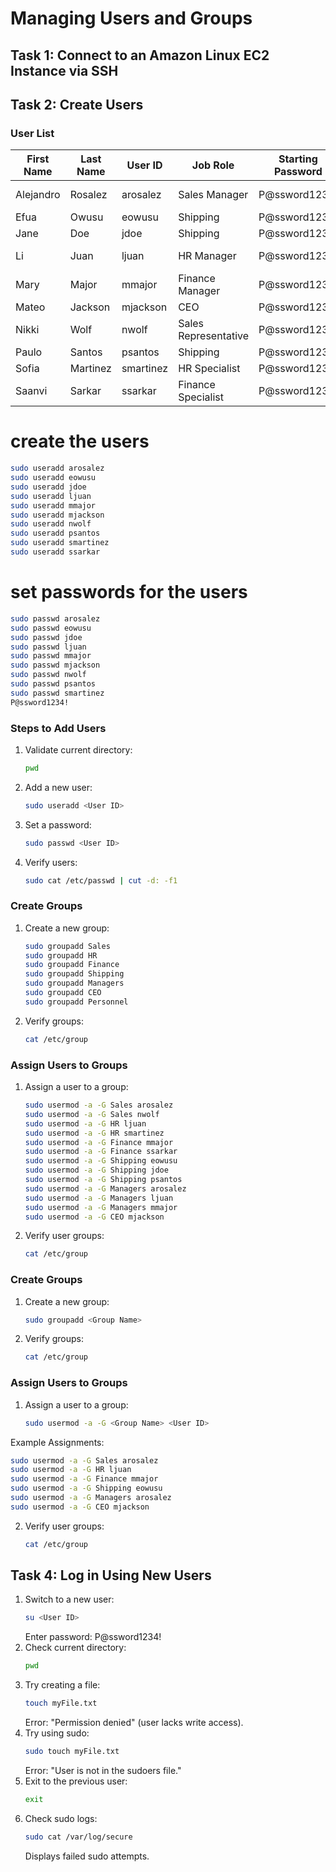 # Managing Users and Groups

## Task 1: Connect to an Amazon Linux EC2 Instance via SSH


## Task 2: Create Users
### User List
| First Name | Last Name | User ID | Job Role | Starting Password | Group |
|------------|-----------|---------|----------|-------------------|-------|
| Alejandro  | Rosalez   | arosalez| Sales Manager | P@ssword1234!    | Sales, Managers |
| Efua       | Owusu     | eowusu  | Shipping    | P@ssword1234!    | Shipping |
| Jane       | Doe       | jdoe    | Shipping    | P@ssword1234!    | Shipping |
| Li         | Juan      | ljuan   | HR Manager  | P@ssword1234!    | HR, Managers |
| Mary       | Major     | mmajor  | Finance Manager | P@ssword1234! | Finance, Managers |
| Mateo      | Jackson   | mjackson| CEO         | P@ssword1234!    | CEO |
| Nikki      | Wolf      | nwolf   | Sales Representative | P@ssword1234! | Sales |
| Paulo      | Santos    | psantos | Shipping    | P@ssword1234!    | Shipping |
| Sofia      | Martinez  | smartinez| HR Specialist | P@ssword1234!  | HR |
| Saanvi     | Sarkar    | ssarkar | Finance Specialist | P@ssword1234! | Finance |

# create the users 
```bash
sudo useradd arosalez 
sudo useradd eowusu
sudo useradd jdoe
sudo useradd ljuan
sudo useradd mmajor
sudo useradd mjackson
sudo useradd nwolf
sudo useradd psantos
sudo useradd smartinez
sudo useradd ssarkar
```
# set passwords for the users
```bash
sudo passwd arosalez
sudo passwd eowusu
sudo passwd jdoe
sudo passwd ljuan
sudo passwd mmajor
sudo passwd mjackson
sudo passwd nwolf
sudo passwd psantos
sudo passwd smartinez
P@ssword1234!
```
### Steps to Add Users
1. Validate current directory:
   ```sh
   pwd
   ```
2. Add a new user:
   ```sh
   sudo useradd <User ID>
   ```
3. Set a password:
   ```sh
   sudo passwd <User ID>
   ```
4. Verify users:
   ```sh
   sudo cat /etc/passwd | cut -d: -f1
   ```
### Create Groups
1. Create a new group:
   ```sh
   sudo groupadd Sales
   sudo groupadd HR
   sudo groupadd Finance
   sudo groupadd Shipping
   sudo groupadd Managers
   sudo groupadd CEO
   sudo groupadd Personnel
   ```
2. Verify groups:
   ```sh
   cat /etc/group
   ```

### Assign Users to Groups
1. Assign a user to a group:
   ```sh
   sudo usermod -a -G Sales arosalez
   sudo usermod -a -G Sales nwolf
   sudo usermod -a -G HR ljuan
   sudo usermod -a -G HR smartinez
   sudo usermod -a -G Finance mmajor
   sudo usermod -a -G Finance ssarkar
   sudo usermod -a -G Shipping eowusu
   sudo usermod -a -G Shipping jdoe
   sudo usermod -a -G Shipping psantos
   sudo usermod -a -G Managers arosalez
   sudo usermod -a -G Managers ljuan
   sudo usermod -a -G Managers mmajor
   sudo usermod -a -G CEO mjackson
   ```
2. Verify user groups:
   ```sh
   cat /etc/group
   ```
### Create Groups
1. Create a new group:
   ```sh
   sudo groupadd <Group Name>
   ```
2. Verify groups:
   ```sh
   cat /etc/group
   ```

### Assign Users to Groups
1. Assign a user to a group:
   ```sh
   sudo usermod -a -G <Group Name> <User ID>
   ```
Example Assignments:
   ```sh
   sudo usermod -a -G Sales arosalez
   sudo usermod -a -G HR ljuan
   sudo usermod -a -G Finance mmajor
   sudo usermod -a -G Shipping eowusu
   sudo usermod -a -G Managers arosalez
   sudo usermod -a -G CEO mjackson
   ```
2. Verify user groups:
   ```sh
   cat /etc/group
   ```

## Task 4: Log in Using New Users
1. Switch to a new user:
   ```sh
   su <User ID>
   ```
   Enter password: P@ssword1234!
2. Check current directory:
   ```sh
   pwd
   ```
3. Try creating a file:
   ```sh
   touch myFile.txt
   ```
   Error: "Permission denied" (user lacks write access).
4. Try using sudo:
   ```sh
   sudo touch myFile.txt
   ```
   Error: "User is not in the sudoers file."
5. Exit to the previous user:
   ```sh
   exit
   ```
6. Check sudo logs:
   ```sh
   sudo cat /var/log/secure
   ```
   Displays failed sudo attempts.
